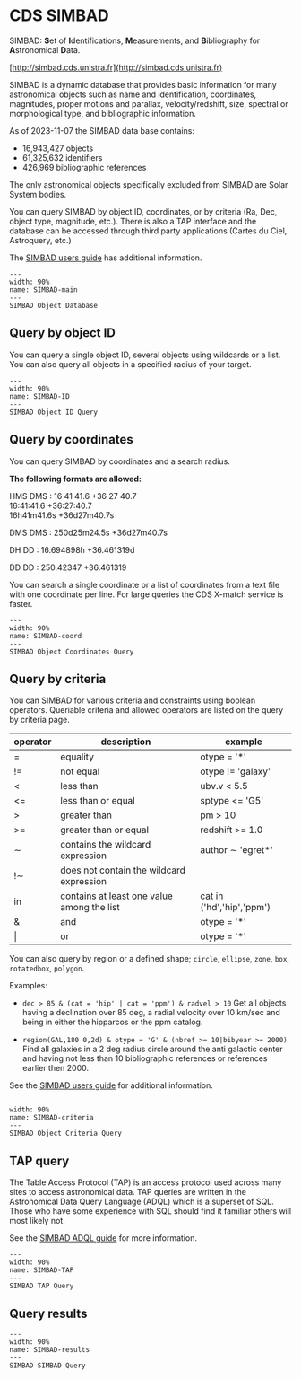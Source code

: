 # CDS SIMBAD

SIMBAD: **S**et of **I**dentifications, **M**easurements, and **B**ibliography for **A**stronomical **D**ata.

[http://simbad.cds.unistra.fr](http://simbad.cds.unistra.fr)

SIMBAD is a dynamic database that provides basic information for many astronomical
objects such as name and identification, coordinates, magnitudes, proper motions
and parallax, velocity/redshift, size, spectral or morphological type, and
bibliographic information.

As of 2023-11-07 the SIMBAD data base contains:

- 16,943,427 objects
- 61,325,632 identifiers
- 426,969 bibliographic references

The only astronomical objects specifically excluded from SIMBAD are Solar System bodies.

You can query SIMBAD by object ID, coordinates, or by criteria (Ra, Dec, object
type, magnitude, etc.). There is also a TAP interface and the database can be
accessed through third party applications (Cartes du Ciel, Astroquery, etc.)

The [SIMBAD users guide](http://simbad.cds.unistra.fr/guide/index.htx) has additional information.


```{figure} _images/SIMBAD.png
---
width: 90%
name: SIMBAD-main
---
SIMBAD Object Database
```

## Query by object ID

You can query a single object ID, several objects using wildcards or a list. You can
also query all objects in a specified radius of your target.

```{figure} _images/SIMBAD_ID.png
---
width: 90%
name: SIMBAD-ID
---
SIMBAD Object ID Query
```

## Query by coordinates

You can query SIMBAD by coordinates and a search radius.

**The following formats are allowed:**

HMS DMS
: 16 41 41.6 +36 27 40.7  
16:41:41.6 +36:27:40.7  
16h41m41.6s +36d27m40.7s

DMS DMS
: 250d25m24.5s +36d27m40.7s

DH DD
:  16.694898h +36.461319d

DD DD
: 250.42347 +36.461319

You can search a single coordinate or a list of coordinates from a text file
with one coordinate per line. For large queries the CDS X-match service is
faster.

```{figure} _images/SIMBAD_coord.png
---
width: 90%
name: SIMBAD-coord
---
SIMBAD Object Coordinates Query
```

## Query by criteria

You can SIMBAD for various criteria and constraints using boolean operators.
Queriable criteria and allowed operators are listed on the query by criteria
page.

| operator | description                                | example                   |
| -------- | ------------------------------------------ | ------------------------- |
| =        | equality                                   | otype = '*'               |
| !=       | not equal                                  | otype != 'galaxy'         |
| <        | less than                                  | ubv.v < 5.5               |
| <=       | less than or equal                         | sptype <= 'G5'            |
| >        | greater than                               | pm > 10                   |
| >=       | greater than or equal                      | redshift >= 1.0           |
| ∼        | contains the wildcard expression           | author ∼ 'egret*'         |
| !∼       | does not contain the wildcard expression   |                           |
| in       | contains at least one value among the list | cat in ('hd','hip','ppm') |
| &        | and                                        | otype = '*'               |
| \|       | or                                         | otype = '*'               |

 You can also query by region or a defined shape; `circle`, `ellipse`, `zone`, `box`, `rotatedbox`, `polygon`.
 
 Examples:

- `dec > 85 & (cat = 'hip' | cat = 'ppm') & radvel > 10`
  Get all objects having a declination over 85 deg, a radial velocity over 10
  km/sec and being in either the hipparcos or the ppm catalog.

- `region(GAL,180 0,2d) & otype = 'G' & (nbref >= 10|bibyear >= 2000)`
  Find all galaxies in a 2 deg radius circle around the anti galactic center and
  having not less than 10 bibliographic references or references earlier then
  2000.

See the [SIMBAD users guide](http://simbad.cds.unistra.fr/guide/sim-fsam.htx) for additional information.


```{figure} _images/SIMBAD_criteria.png
---
width: 90%
name: SIMBAD-criteria
---
SIMBAD Object Criteria Query
```

## TAP query

The Table Access Protocol (TAP) is an access protocol used across many sites to
access astronomical data. TAP queries are written in the Astronomical Data Query
Language (ADQL) which is a superset of SQL. Those who have some experience with
SQL should find it familiar others will most likely not.

See the [SIMBAD ADQL guide](http://simbad.cds.unistra.fr/simbad/tap/help/adqlHelp.html)
for more information.

```{figure} _images/SIMBAD_TAP.png
---
width: 90%
name: SIMBAD-TAP
---
SIMBAD TAP Query
```

## Query results

```{figure} _images/SIMBAD_1.png
---
width: 90%
name: SIMBAD-results
---
SIMBAD SIMBAD Query
```
